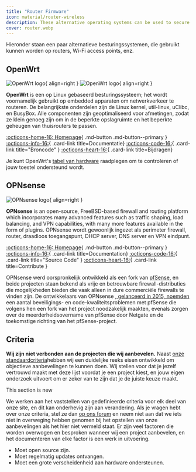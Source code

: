 ```yaml
---
title: "Router Firmware"
icon: material/router-wireless
description: These alternative operating systems can be used to secure your router or Wi-Fi access point.
cover: router.webp
---
```


Hieronder staan een paar alternatieve besturingssystemen, die gebruikt kunnen worden op routers, Wi-Fi access points, enz.

## OpenWrt

<div class="admonition recommendation" markdown>

![OpenWrt logo](assets/img/router/openwrt.svg#only-light){ align=right }
![OpenWrt logo](assets/img/router/openwrt-dark.svg#only-dark){ align=right }

**OpenWrt** is een op Linux gebaseerd besturingssysteem; het wordt voornamelijk gebruikt op embedded apparaten om netwerkverkeer te routeren. De belangrijkste onderdelen zijn de Linux kernel, util-linux, uClibc, en BusyBox. Alle componenten zijn geoptimaliseerd voor afmetingen, zodat ze klein genoeg zijn om in de beperkte opslagruimte en het beperkte geheugen van thuisrouters te passen.

[:octicons-home-16: Homepage](https://openwrt.org){ .md-button .md-button--primary }
[:octicons-info-16:](https://openwrt.org/docs/start){ .card-link title=Documentatie}
[:octicons-code-16:](https://github.com/openwrt/openwrt){ .card-link title="Broncode" }
[:octicons-heart-16:](https://openwrt.org/donate){ .card-link title=Bijdragen}

</details>

</div>

Je kunt OpenWrt's [tabel van hardware](https://openwrt.org/toh/start) raadplegen om te controleren of jouw toestel ondersteund wordt.

## OPNsense

<div class="admonition recommendation" markdown>

![OPNsense logo](assets/img/router/opnsense.svg){ align=right }

**OPNsense** is an open-source, FreeBSD-based firewall and routing platform which incorporates many advanced features such as traffic shaping, load balancing, and VPN capabilities, with many more features available in the form of plugins. OPNsense wordt gewoonlijk ingezet als perimeter firewall, router, draadloos toegangspunt, DHCP server, DNS server en VPN eindpunt.

[:octicons-home-16: Homepage](https://opnsense.org){ .md-button .md-button--primary }
[:octicons-info-16:](https://docs.opnsense.org/index.html){ .card-link title=Documentation}
[:octicons-code-16:](https://github.com/opnsense){ .card-link title="Source Code" }
[:octicons-heart-16:](https://opnsense.org/donate){ .card-link title=Contribute }

</details>

</div>

OPNsense werd oorspronkelijk ontwikkeld als een fork van [pfSense](https://en.wikipedia.org/wiki/PfSense), en beide projecten staan bekend als vrije en betrouwbare firewall-distributies die mogelijkheden bieden die vaak alleen in dure commerciële firewalls te vinden zijn. De ontwikkelaars van OPNsense [, gelanceerd in 2015, noemden](https://docs.opnsense.org/history/thefork.html) een aantal beveiligings- en code-kwaliteitsproblemen met pfSense die volgens hen een fork van het project noodzakelijk maakten, evenals zorgen over de meerderheidsovername van pfSense door Netgate en de toekomstige richting van het pfSense-project.

## Criteria

**Wij zijn niet verbonden aan de projecten die wij aanbevelen.** Naast [onze standaardcriteria](about/criteria.md)hebben wij een duidelijke reeks eisen ontwikkeld om objectieve aanbevelingen te kunnen doen. Wij stellen voor dat je jezelf vertrouwd maakt met deze lijst voordat je een project kiest, en jouw eigen onderzoek uitvoert om er zeker van te zijn dat je de juiste keuze maakt.

<div class="admonition example" markdown>
<p class="admonition-title">This section is new</p>

We werken aan het vaststellen van gedefinieerde criteria voor elk deel van onze site, en dit kan onderhevig zijn aan verandering. Als je vragen hebt over onze criteria, stel ze dan [op ons forum](https://discuss.privacyguides.net/latest) en neem niet aan dat we iets niet in overweging hebben genomen bij het opstellen van onze aanbevelingen als het hier niet vermeld staat. Er zijn veel factoren die worden overwogen en besproken wanneer wij een project aanbevelen, en het documenteren van elke factor is een werk in uitvoering.

</div>

- Moet open source zijn.
- Moet regelmatig updates ontvangen.
- Moet een grote verscheidenheid aan hardware ondersteunen.
